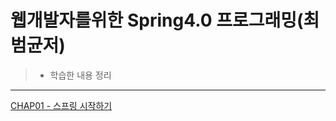 # 웹개발자를위한 Spring4.0 프로그래밍(최범균저)
>- 학습한 내용 정리
--------------------------------------


[CHAP01 - 스프링 시작하기](/arrange/chap1.)
